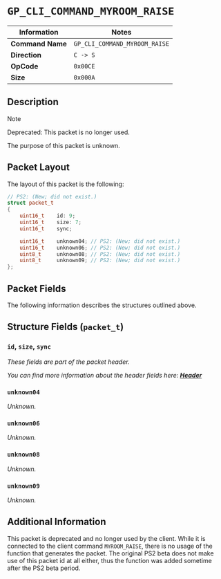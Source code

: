 # `GP_CLI_COMMAND_MYROOM_RAISE`

| Information               | Notes |
|---                        |---    |
| **Command Name**          | `GP_CLI_COMMAND_MYROOM_RAISE` |
| **Direction**             | `C -> S` |
| **OpCode**                | `0x00CE` |
| **Size**                  | `0x000A` |

## Description

> [!NOTE]
> Deprecated: This packet is no longer used.

The purpose of this packet is unknown.

## Packet Layout

The layout of this packet is the following:

```cpp
// PS2: (New; did not exist.)
struct packet_t
{
    uint16_t    id: 9;
    uint16_t    size: 7;
    uint16_t    sync;

    uint16_t    unknown04; // PS2: (New; did not exist.)
    uint16_t    unknown06; // PS2: (New; did not exist.)
    uint8_t     unknown08; // PS2: (New; did not exist.)
    uint8_t     unknown09; // PS2: (New; did not exist.)
};
```

## Packet Fields

The following information describes the structures outlined above.

## Structure Fields (`packet_t`)

### `id`, `size`, `sync`

_These fields are part of the packet header._

_You can find more information about the header fields here: [**Header**](/world/HEADER.md)_

### `unknown04`

_Unknown._

### `unknown06`

_Unknown._

### `unknown08`

_Unknown._

### `unknown09`

_Unknown._

## Additional Information

This packet is deprecated and no longer used by the client. While it is connected to the client command `MYROOM_RAISE`, there is no usage of the function that generates the packet. The original PS2 beta does not make use of this packet id at all either, thus the function was added sometime after the PS2 beta period.
